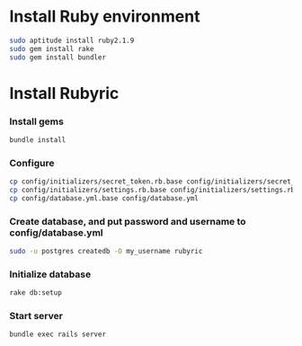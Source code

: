 # Install Ruby environment
```sh
sudo aptitude install ruby2.1.9
sudo gem install rake
sudo gem install bundler
```


# Install Rubyric

### Install gems
```sh
bundle install
```

### Configure
```sh
cp config/initializers/secret_token.rb.base config/initializers/secret_token.rb
cp config/initializers/settings.rb.base config/initializers/settings.rb
cp config/database.yml.base config/database.yml
```

### Create database, and put password and username to config/database.yml
```sh
sudo -u postgres createdb -O my_username rubyric
```

### Initialize database
```sh
rake db:setup
```

### Start server
```sh
bundle exec rails server
```
